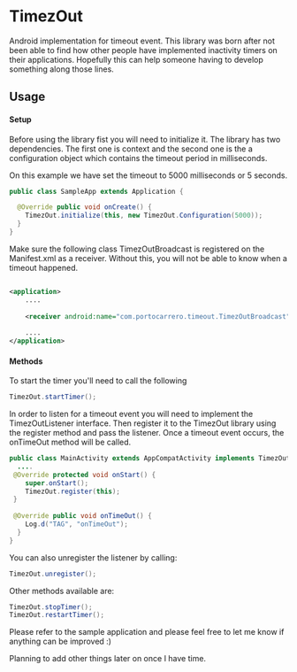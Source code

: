 # TimezOut
Android implementation for timeout event. This library was born after not been able to find how other people have implemented inactivity timers on their applications. Hopefully this can help someone having to develop something along those lines.

## Usage

#### Setup

Before using the library fist you will need to initialize it. The library has two dependencies. The first one is context and the second one is the a configuration object which contains the timeout period in milliseconds.

On this example we have set the timeout to 5000 milliseconds or 5 seconds.

```java
public class SampleApp extends Application {

  @Override public void onCreate() {
    TimezOut.initialize(this, new TimezOut.Configuration(5000));
  }
}
```

Make sure the following class TimezOutBroadcast is registered on the Manifest.xml as a receiver. Without this, you will not be able to know when a timeout happened.

```xml

<application>
	....
    
  	<receiver android:name="com.portocarrero.timeout.TimezOutBroadcast"/>
	
  	....
</application>
```



#### Methods

To start the timer you'll need to call the following

```java
TimezOut.startTimer();
```

In order to listen for a timeout event you will need to implement the TimezOutListener interface. Then register it to the TimezOut library using the register method and pass the listener. Once a timeout event occurs, the onTimeOut method will be called.

```java
public class MainActivity extends AppCompatActivity implements TimezOutListener {
  ....
 @Override protected void onStart() {
    super.onStart();
    TimezOut.register(this);
 }
  
 @Override public void onTimeOut() {
    Log.d("TAG", "onTimeOut");
  } 
}
```

You can also unregister the listener by calling:

```java
TimezOut.unregister();
```

Other methods available are:

```java
TimezOut.stopTimer();
TimezOut.restartTimer();
```

Please refer to the sample application and please feel free to let me know if anything can be improved :)  

Planning to add other things later on once I have time.